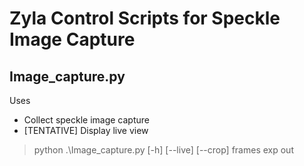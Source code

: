 # Zyla Control Scripts for Speckle Image Capture

## Image_capture.py
Uses
- Collect speckle image capture
- [TENTATIVE] Display live view

> python .\Image_capture.py [-h] [--live] [--crop] frames exp out
